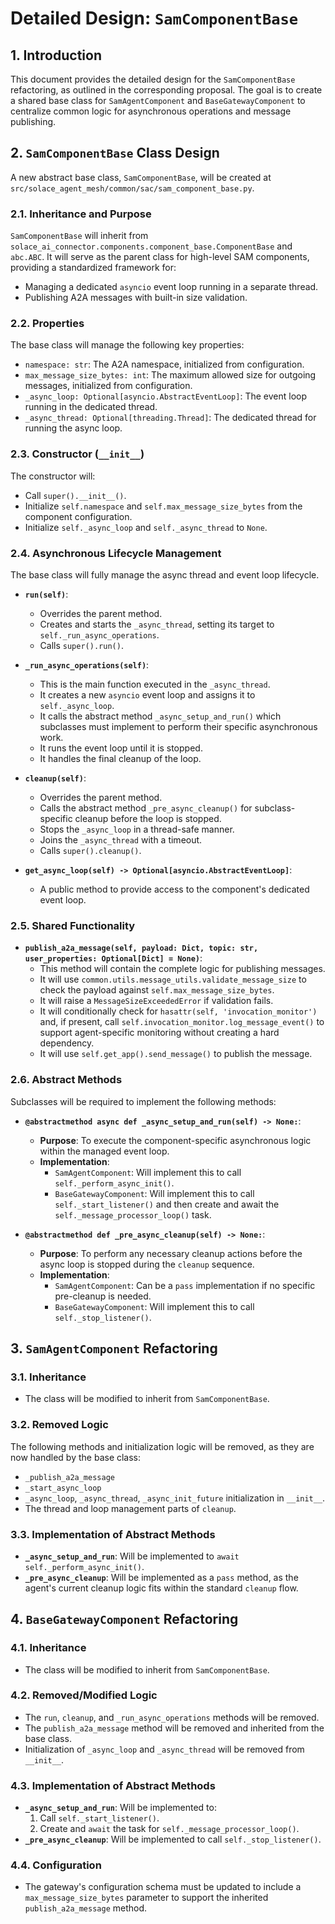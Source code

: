 # Detailed Design: `SamComponentBase`

## 1. Introduction

This document provides the detailed design for the `SamComponentBase` refactoring, as outlined in the corresponding proposal. The goal is to create a shared base class for `SamAgentComponent` and `BaseGatewayComponent` to centralize common logic for asynchronous operations and message publishing.

## 2. `SamComponentBase` Class Design

A new abstract base class, `SamComponentBase`, will be created at `src/solace_agent_mesh/common/sac/sam_component_base.py`.

### 2.1. Inheritance and Purpose

`SamComponentBase` will inherit from `solace_ai_connector.components.component_base.ComponentBase` and `abc.ABC`. It will serve as the parent class for high-level SAM components, providing a standardized framework for:
- Managing a dedicated `asyncio` event loop running in a separate thread.
- Publishing A2A messages with built-in size validation.

### 2.2. Properties

The base class will manage the following key properties:

- `namespace: str`: The A2A namespace, initialized from configuration.
- `max_message_size_bytes: int`: The maximum allowed size for outgoing messages, initialized from configuration.
- `_async_loop: Optional[asyncio.AbstractEventLoop]`: The event loop running in the dedicated thread.
- `_async_thread: Optional[threading.Thread]`: The dedicated thread for running the async loop.

### 2.3. Constructor (`__init__`)

The constructor will:
- Call `super().__init__()`.
- Initialize `self.namespace` and `self.max_message_size_bytes` from the component configuration.
- Initialize `self._async_loop` and `self._async_thread` to `None`.

### 2.4. Asynchronous Lifecycle Management

The base class will fully manage the async thread and event loop lifecycle.

- **`run(self)`**:
    - Overrides the parent method.
    - Creates and starts the `_async_thread`, setting its target to `self._run_async_operations`.
    - Calls `super().run()`.

- **`_run_async_operations(self)`**:
    - This is the main function executed in the `_async_thread`.
    - It creates a new `asyncio` event loop and assigns it to `self._async_loop`.
    - It calls the abstract method `_async_setup_and_run()` which subclasses must implement to perform their specific asynchronous work.
    - It runs the event loop until it is stopped.
    - It handles the final cleanup of the loop.

- **`cleanup(self)`**:
    - Overrides the parent method.
    - Calls the abstract method `_pre_async_cleanup()` for subclass-specific cleanup before the loop is stopped.
    - Stops the `_async_loop` in a thread-safe manner.
    - Joins the `_async_thread` with a timeout.
    - Calls `super().cleanup()`.

- **`get_async_loop(self) -> Optional[asyncio.AbstractEventLoop]`**:
    - A public method to provide access to the component's dedicated event loop.

### 2.5. Shared Functionality

- **`publish_a2a_message(self, payload: Dict, topic: str, user_properties: Optional[Dict] = None)`**:
    - This method will contain the complete logic for publishing messages.
    - It will use `common.utils.message_utils.validate_message_size` to check the payload against `self.max_message_size_bytes`.
    - It will raise a `MessageSizeExceededError` if validation fails.
    - It will conditionally check for `hasattr(self, 'invocation_monitor')` and, if present, call `self.invocation_monitor.log_message_event()` to support agent-specific monitoring without creating a hard dependency.
    - It will use `self.get_app().send_message()` to publish the message.

### 2.6. Abstract Methods

Subclasses will be required to implement the following methods:

- **`@abstractmethod async def _async_setup_and_run(self) -> None:`**:
    - **Purpose**: To execute the component-specific asynchronous logic within the managed event loop.
    - **Implementation**:
        - `SamAgentComponent`: Will implement this to call `self._perform_async_init()`.
        - `BaseGatewayComponent`: Will implement this to call `self._start_listener()` and then create and await the `self._message_processor_loop()` task.

- **`@abstractmethod def _pre_async_cleanup(self) -> None:`**:
    - **Purpose**: To perform any necessary cleanup actions before the async loop is stopped during the `cleanup` sequence.
    - **Implementation**:
        - `SamAgentComponent`: Can be a `pass` implementation if no specific pre-cleanup is needed.
        - `BaseGatewayComponent`: Will implement this to call `self._stop_listener()`.

## 3. `SamAgentComponent` Refactoring

### 3.1. Inheritance

- The class will be modified to inherit from `SamComponentBase`.

### 3.2. Removed Logic

The following methods and initialization logic will be removed, as they are now handled by the base class:
- `_publish_a2a_message`
- `_start_async_loop`
- `_async_loop`, `_async_thread`, `_async_init_future` initialization in `__init__`.
- The thread and loop management parts of `cleanup`.

### 3.3. Implementation of Abstract Methods

- **`_async_setup_and_run`**: Will be implemented to `await self._perform_async_init()`.
- **`_pre_async_cleanup`**: Will be implemented as a `pass` method, as the agent's current cleanup logic fits within the standard `cleanup` flow.

## 4. `BaseGatewayComponent` Refactoring

### 4.1. Inheritance

- The class will be modified to inherit from `SamComponentBase`.

### 4.2. Removed/Modified Logic

- The `run`, `cleanup`, and `_run_async_operations` methods will be removed.
- The `publish_a2a_message` method will be removed and inherited from the base class.
- Initialization of `_async_loop` and `_async_thread` will be removed from `__init__`.

### 4.3. Implementation of Abstract Methods

- **`_async_setup_and_run`**: Will be implemented to:
    1. Call `self._start_listener()`.
    2. Create and `await` the task for `self._message_processor_loop()`.
- **`_pre_async_cleanup`**: Will be implemented to call `self._stop_listener()`.

### 4.4. Configuration

- The gateway's configuration schema must be updated to include a `max_message_size_bytes` parameter to support the inherited `publish_a2a_message` method.
